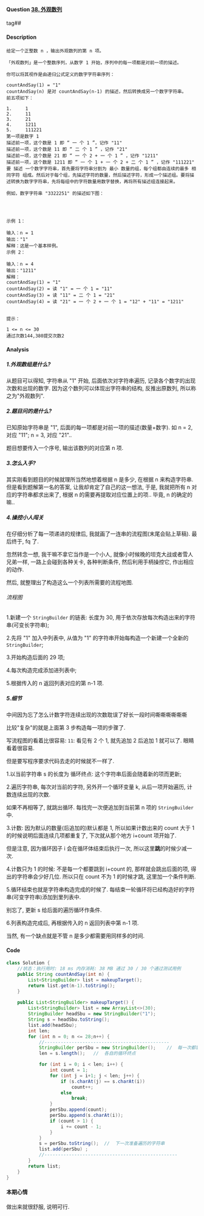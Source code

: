 #### Question [38. 外观数列](https://leetcode-cn.com/problems/count-and-say/)

tag##



#### Description

```
给定一个正整数 n ，输出外观数列的第 n 项。

「外观数列」是一个整数序列，从数字 1 开始，序列中的每一项都是对前一项的描述。

你可以将其视作是由递归公式定义的数字字符串序列：

countAndSay(1) = "1"
countAndSay(n) 是对 countAndSay(n-1) 的描述，然后转换成另一个数字字符串。
前五项如下：

1.     1
2.     11
3.     21
4.     1211
5.     111221
第一项是数字 1 
描述前一项，这个数是 1 即 “ 一 个 1 ”，记作 "11"
描述前一项，这个数是 11 即 “ 二 个 1 ” ，记作 "21"
描述前一项，这个数是 21 即 “ 一 个 2 + 一 个 1 ” ，记作 "1211"
描述前一项，这个数是 1211 即 “ 一 个 1 + 一 个 2 + 二 个 1 ” ，记作 "111221"
要 描述 一个数字字符串，首先要将字符串分割为 最小 数量的组，每个组都由连续的最多 相同字符 组成。然后对于每个组，先描述字符的数量，然后描述字符，形成一个描述组。要将描述转换为数字字符串，先将每组中的字符数量用数字替换，再将所有描述组连接起来。

例如，数字字符串 "3322251" 的描述如下图：


 

示例 1：

输入：n = 1
输出："1"
解释：这是一个基本样例。
示例 2：

输入：n = 4
输出："1211"
解释：
countAndSay(1) = "1"
countAndSay(2) = 读 "1" = 一 个 1 = "11"
countAndSay(3) = 读 "11" = 二 个 1 = "21"
countAndSay(4) = 读 "21" = 一 个 2 + 一 个 1 = "12" + "11" = "1211"
 

提示：

1 <= n <= 30
通过次数144,380提交次数2

```



#### Analysis

##### 1.外观数组是什么?

从题目可以得知, 字符串从 "1" 开始, 后面依次对字符串遍历, 记录各个数字的出现次数和出现的数字.  因为这个数列可以体现出字符串的结构, 反推出原数列, 所以称之为"外观数列".

##### 2.题目问的是什么?

已知原始字符串是 "1", 后面的每一项都是对前一项的描述(数量+数字). 如 n = 2, 对应 "11"; n = 3, 对应 "21"..

题目想要传入一个序号, 输出该数列的对应第 n 项.

##### 3.怎么入手?

其实刚看到题目的时候就理所当然地想着根据 n 是多少, 在根据 n 来构造字符串. 但是看到题解第一名的答案, 让我却肯定了自己的这一想法, 于是, 我就把所有 n 对应的字符串都求出来了, 根据 n 的需要再提取对应位置上的项.. 毕竟, n 的确定的嘛..

##### 4.操控小人闯关

在仔细分析了每一项递进的规律后, 我就画了一连串的流程图(末尾会贴上草稿). 最后终于, fq 了.

忽然转念一想, 我干嘛不拿它当作是一个小人, 就像小时候晚的坦克大战或者雪人兄弟一样, 一路上会碰到各种关卡, 各种判断条件, 然后利用手柄操控它, 作出相应的动作.

然后, 就整理出了构造这么一个列表所需要的流程地图.

###### 流程图

1.新建一个 `StringBuilder` 的链表: 长度为 30, 用于依次存放每次构造出来的字符串(可变长字符串);

2.先将 "1" 加入中列表中, 从值为 "1" 的字符串开始每构造一个新建一个全新的 `StringBuilder`;

3.开始构造后面的 29 项;

4.每次构造完成添加进列表中;

5.根据传入的 n 返回列表对应的第 n-1 项.



##### 5.细节

中间因为忘了怎么计数字符连续出现的次数耽误了好长一段时间嘶嘶嘶嘶嘶嘶

比较"复杂"的就是上面第 3 步构造每一项的步骤了.

写流程图的看着比很容易: `11`: 看见有 2 个 1, 就先追加 2 后追加 1 就可以了. 眼睛看着很容易.

但是要写程序要求代码去走的时候就不一样了.

1.以当前字符串 s 的长度为 循环终点: 这个字符串后面会随着新的项而更新;

2.遍历字符串, 每次对当前的字符, 另外开一个循环变量 k, 从后一项开始遍历, 计数连续出现的次数. 

如果不再相等了, 就跳出循环. 每找完一次便追加到当前第 n 项的 `StringBuilder` 中.

3.计数: 因为默认的数量(后追加的)默认都是 1, 所以如果计数出来的 count 大于 1 的时候说明后面连续几项都重复了, 下次就从那个地方 i+count 项开始了.

但是注意, 因为循环因子 i 会在循环体结束后执行一次, 所以这里**跳**的时候少减一次.

4.计数只为 1 的时候: 不是每一个都要跳到 i+count 的, 那样就会跳出后面的项, 得出的字符串会少好几位. 所以只在  count 不为 1 的时候才跳, 这里加一个条件判断.

5.循环结束也就是字符串构造完成的时候了. 每结束一轮循环将已经构造好的字符串(可变字符串)添加到里列表中. 

别忘了, 更新 s 给后面的遍历循环作条件.

6.列表构造完成后, 再根据传入的 n 返回列表中第 n-1 项.



当然, 有一个缺点就是不管 n 是多少都需要用同样多的时间.



#### Code

```java
class Solution {
    //状态：执行用时: 18 ms 内存消耗: 38 MB 通过 30 / 30 个通过测试用例
    public String countAndSay(int n) {
        List<StringBuilder> list = makeupTarget();
        return list.get(n-1).toString();
    }
    
    public List<StringBuilder> makeupTarget() {
        List<StringBuilder> list = new ArrayList<>(30);
        StringBuilder headSbu = new StringBuilder("1");
        String s = headSbu.toString();
        list.add(headSbu);
        int len;
        for (int n = 0; n <= 28;n++) {
            //----------------------------------------------
            StringBuilder perSbu = new StringBuilder();    //  每一次都需要的新的 StringBuilder
            len = s.length();   //  各自的循环终点

            for (int i = 0; i < len; i++) {
                int count = 1;
                for (int j = i+1; j < len; j++) {
                    if (s.charAt(j) == s.charAt(i))
                        count++;
                    else
                        break;
                }
                perSbu.append(count);
                perSbu.append(s.charAt(i));
                if (count > 1) {
                    i += count - 1;
                }
            }
            s = perSbu.toString();  //  下一次准备遍历的字符串
            list.add(perSbu) ;
            //-------------------------------------------------
        }
        return list;
    }
}
```





#### 本期心情						

做出来就很舒服, 说明可行.



